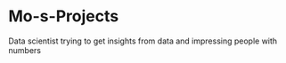 # Mo-s-Projects
Data scientist trying to get insights from data and impressing people with numbers 
